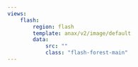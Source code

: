```yaml
---
views:
    flash:
        region: flash
        template: anax/v2/image/default
        data:
            src: ""
            class: "flash-forest-main"
---
```

